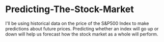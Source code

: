 # Predicting-The-Stock-Market
I'll be using historical data on the price of the S&P500 Index to make predictions about future prices. Predicting whether an index will go up or down will help us forecast how the stock market as a whole will perform.
